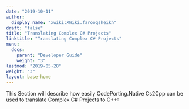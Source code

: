```yaml
---
date: "2019-10-11"
author:
  display_name: "xwiki:XWiki.farooqsheikh"
draft: "false"
title: "Translating Complex C# Projects"
linktitle: "Translating Complex C# Projects"
menu:
  docs:
    parent: "Developer Guide"
    weight: "3"
lastmod: "2019-05-28"
weight: "3"
layout: base-home
---
```


This Section will describe how easily CodePorting.Native Cs2Cpp can be used to translate Complex C# Projects to C++:
